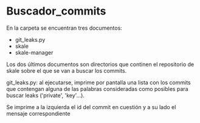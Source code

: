 # Buscador_commits
En la carpeta se encuentran tres documentos: 
- git_leaks.py
- skale
- skale-manager

Los dos últimos documentos son directorios que continen el repositorio de skale sobre el que se van a buscar los commits.

git_leaks.py: al ejecutarse, imprime por pantalla una lista con los commits que contengan alguna de las palabras consideradas como posibles para buscar leaks ('private', 'key'...).

Se imprime a la izquierda el id del commit en cuestión y a su lado el mensaje correspondiente
